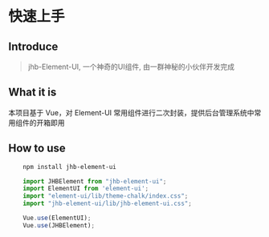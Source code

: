 # 快速上手

## Introduce
> jhb-Element-UI, 一个神奇的UI组件, 由一群神秘的小伙伴开发完成

## What it is

本项目基于 Vue，对 Element-UI 常用组件进行二次封装，提供后台管理系统中常用组件的开箱即用

## How to use

```bash
	npm install jhb-element-ui
```

```js
	import JHBElement from "jhb-element-ui";
    import ElementUI from 'element-ui';
    import "element-ui/lib/theme-chalk/index.css";
    import "jhb-element-ui/lib/jhb-element-ui.css";

    Vue.use(ElementUI);
    Vue.use(JHBElement);
```